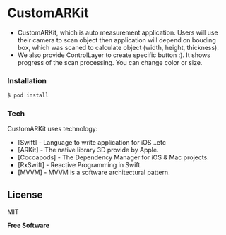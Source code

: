 # CustomARKit
  - CustomARKit, which is auto measurement application. Users will use their camera to scan  object then application will depend on bouding box, which was scaned to calculate object (width, height, thickness).
  - We also provide ControlLayer to create specific button :). It shows progress of the scan processing. You can change color or size.
  
### Installation
```sh
$ pod install
```

### Tech
CustomARKit uses technology:

* [Swift] - Language to write application for iOS ..etc
* [ARKit] - The native library 3D provide by Apple.
* [Cocoapods] - The Dependency Manager for iOS & Mac projects.
* [RxSwift] - Reactive Programming in Swift.
* [MVVM] - MVVM is a software architectural pattern.

License
----
MIT

**Free Software**
